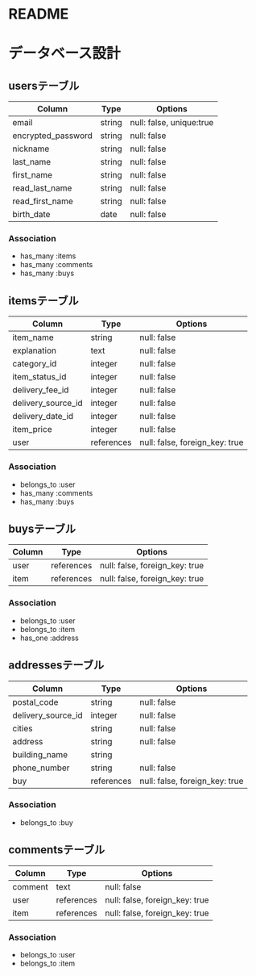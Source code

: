 # README

# データベース設計

## usersテーブル

| Column             | Type    | Options                  |
| ------------------ | ------- | ------------------------ |
| email              | string  | null: false, unique:true |
| encrypted_password | string  | null: false              |
| nickname           | string  | null: false              |
| last_name          | string  | null: false              |
| first_name         | string  | null: false              |
| read_last_name     | string  | null: false              |
| read_first_name    | string  | null: false              |
| birth_date         | date    | null: false              |

### Association
- has_many :items
- has_many :comments
- has_many :buys

## itemsテーブル

| Column             | Type       | Options                        |
| ------------------ | ---------- | ------------------------------ |
| item_name          | string     | null: false                    |
| explanation        | text       | null: false                    |
| category_id        | integer    | null: false                    |
| item_status_id     | integer    | null: false                    |
| delivery_fee_id    | integer    | null: false                    |
| delivery_source_id | integer    | null: false                    |
| delivery_date_id   | integer    | null: false                    |
| item_price         | integer    | null: false                    |
| user               | references | null: false, foreign_key: true |

### Association
- belongs_to :user
- has_many :comments
- has_many :buys

## buysテーブル

| Column | Type       | Options                        |
| ------ | ---------- | ------------------------------ |
| user   | references | null: false, foreign_key: true |
| item   | references | null: false, foreign_key: true |

### Association
- belongs_to :user
- belongs_to :item
- has_one :address

## addressesテーブル

| Column             | Type       | Options                        |
| ------------------ | -----------| ------------------------------ |
| postal_code        | string     | null: false                    |
| delivery_source_id | integer    | null: false                    |
| cities             | string     | null: false                    |
| address            | string     | null: false                    |
| building_name      | string     |                                |
| phone_number       | string     | null: false                    |
| buy                | references | null: false, foreign_key: true |

### Association
- belongs_to :buy

## commentsテーブル

| Column  | Type       | Options                        |
| ------- | ---------- | ------------------------------ |
| comment | text       | null: false                    |
| user    | references | null: false, foreign_key: true |
| item    | references | null: false, foreign_key: true |

### Association
- belongs_to :user
- belongs_to :item
